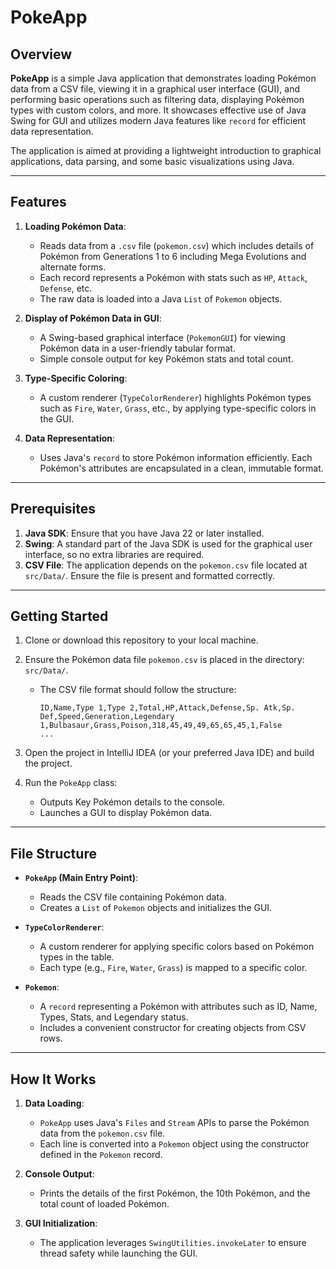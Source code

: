 # PokeApp 

## Overview

**PokeApp** is a simple Java application that demonstrates loading Pokémon data from a CSV file, viewing it in a graphical user interface (GUI), and performing basic operations such as filtering data, displaying Pokémon types with custom colors, and more. It showcases effective use of Java Swing for GUI and utilizes modern Java features like `record` for efficient data representation.

The application is aimed at providing a lightweight introduction to graphical applications, data parsing, and some basic visualizations using Java.

---

## Features
1. **Loading Pokémon Data**:
   - Reads data from a `.csv` file (`pokemon.csv`) which includes details of Pokémon from Generations 1 to 6 including Mega Evolutions and alternate forms.
   - Each record represents a Pokémon with stats such as `HP`, `Attack`, `Defense`, etc.
   - The raw data is loaded into a Java `List` of `Pokemon` objects.

2. **Display of Pokémon Data in GUI**:
   - A Swing-based graphical interface (`PokemonGUI`) for viewing Pokémon data in a user-friendly tabular format.
   - Simple console output for key Pokémon stats and total count.

3. **Type-Specific Coloring**:
   - A custom renderer (`TypeColorRenderer`) highlights Pokémon types such as `Fire`, `Water`, `Grass`, etc., by applying type-specific colors in the GUI.

4. **Data Representation**:
   - Uses Java's `record` to store Pokémon information efficiently. Each Pokémon's attributes are encapsulated in a clean, immutable format.

---

## Prerequisites

1. **Java SDK**: Ensure that you have Java 22 or later installed.
2. **Swing**: A standard part of the Java SDK is used for the graphical user interface, so no extra libraries are required.
3. **CSV File**: The application depends on the `pokemon.csv` file located at `src/Data/`. Ensure the file is present and formatted correctly.

---

## Getting Started

1. Clone or download this repository to your local machine.
2. Ensure the Pokémon data file `pokemon.csv` is placed in the directory: `src/Data/`.
   - The CSV file format should follow the structure:  
     ```csv
     ID,Name,Type 1,Type 2,Total,HP,Attack,Defense,Sp. Atk,Sp. Def,Speed,Generation,Legendary
     1,Bulbasaur,Grass,Poison,318,45,49,49,65,65,45,1,False
     ...
     ```
3. Open the project in IntelliJ IDEA (or your preferred Java IDE) and build the project.

4. Run the `PokeApp` class:
   - Outputs Key Pokémon details to the console.
   - Launches a GUI to display Pokémon data.

---

## File Structure

- **`PokeApp` (Main Entry Point)**:
  - Reads the CSV file containing Pokémon data.
  - Creates a `List` of `Pokemon` objects and initializes the GUI.

- **`TypeColorRenderer`**:
  - A custom renderer for applying specific colors based on Pokémon types in the table.
  - Each type (e.g., `Fire`, `Water`, `Grass`) is mapped to a specific color.

- **`Pokemon`**:
  - A `record` representing a Pokémon with attributes such as ID, Name, Types, Stats, and Legendary status.
  - Includes a convenient constructor for creating objects from CSV rows.

---

## How It Works

1. **Data Loading**:
   - `PokeApp` uses Java's `Files` and `Stream` APIs to parse the Pokémon data from the `pokemon.csv` file.
   - Each line is converted into a `Pokemon` object using the constructor defined in the `Pokemon` record.

2. **Console Output**:
   - Prints the details of the first Pokémon, the 10th Pokémon, and the total count of loaded Pokémon. 

3. **GUI Initialization**:
   - The application leverages `SwingUtilities.invokeLater` to ensure thread safety while launching the GUI.  
